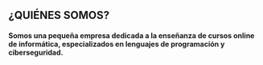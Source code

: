## ¿QUIÉNES SOMOS?

#### Somos una pequeña empresa dedicada a la enseñanza de cursos online de informática, especializados en lenguajes de programación y ciberseguridad.
